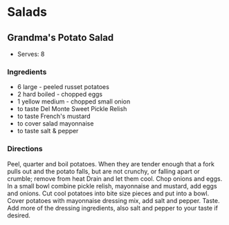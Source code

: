 # Salads

## Grandma's Potato Salad

* Serves: 8

### Ingredients

* 6 large - peeled russet potatoes
* 2 hard boiled - chopped eggs
* 1 yellow medium - chopped small onion
* to taste Del Monte Sweet Pickle Relish
* to taste French's mustard
* to cover salad mayonnaise
* to taste salt & pepper

### Directions

Peel, quarter and boil potatoes. When they are tender enough that a fork pulls out and the potato falls, but are not crunchy, or falling apart or crumble; remove from heat Drain and let them cool. Chop onions and eggs. In a small bowl combine pickle relish, mayonnaise and mustard, add eggs and onions. Cut cool potatoes into bite size pieces and put into a bowl. Cover potatoes with mayonnaise dressing mix, add salt and pepper. Taste. Add more of the dressing ingredients, also salt and pepper to your taste if desired.
